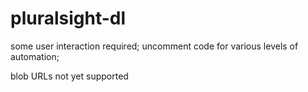 # pluralsight-dl

some user interaction required;  uncomment code for various levels of automation;

blob URLs not yet supported
